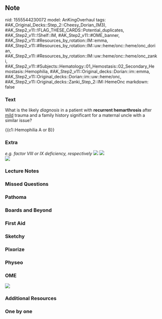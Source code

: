 ## Note
nid: 1555544230072
model: AnKingOverhaul
tags: #AK_Original_Decks::Step_2::Cheesy_Dorian_(M3), #AK_Step2_v11::!FLAG_THESE_CARDS::Potential_duplicates, #AK_Step2_v11::!Shelf::IM, #AK_Step2_v11::#OME_banner, #AK_Step2_v11::#Resources_by_rotation::IM::emma, #AK_Step2_v11::#Resources_by_rotation::IM::uw::heme/onc::heme/onc_dorian, #AK_Step2_v11::#Resources_by_rotation::IM::uw::heme/onc::heme/onc_zanki, #AK_Step2_v11::#Subjects::Hematology::01_Hemostasis::02_Secondary_Hemostasis::Hemophilia, #AK_Step2_v11::Original_decks::Dorian::im::emma, #AK_Step2_v11::Original_decks::Dorian::im::uw::heme/onc, #AK_Step2_v11::Original_decks::Zanki_Step_2::IM::HemeOnc
markdown: false

### Text
What is the likely <i>diagnosis</i> in a patient with <b>recurrent
hemarthrosis</b> after <u>mild</u> trauma and a family history
significant for a maternal uncle with a similar issue?
<div>
  {{c1::Hemophilia A or B}}
</div>

### Extra
<div>
  <div>
    <div>
      <div style="font-weight: bold;"></div>
    </div>
    <div>
      <i>e.g. factor VIII or IX deficiency, respectively</i>
      <div style="display: inline !important;">
        <i><img src="paste-695320845484035.jpg"></i>
      </div><i><img src="hemophil.png"></i>
    </div>
  </div><i><img src="paste-3403104452083713.jpg"></i>
</div>

### Lecture Notes


### Missed Questions


### Pathoma


### Boards and Beyond


### First Aid


### Sketchy


### Pixorize


### Physeo


### OME
<div class="ome-widget">
  <a href="https://onlinemeded.org?ref=anki"><img src=
  "_OME_AnkiFlashcards_General_7.png"></a>
</div>

### Additional Resources


### One by one

